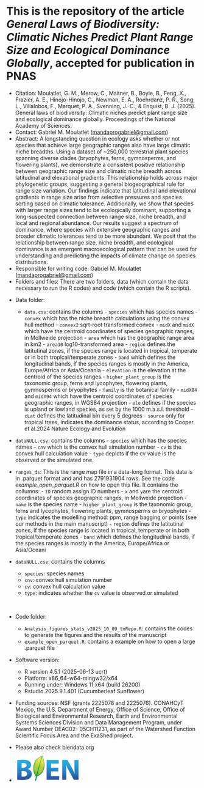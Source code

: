 # This is the repository of the article *General Laws of Biodiversity: Climatic Niches Predict Plant Range Size and Ecological Dominance Globally*, accepted for publication in PNAS

- Citation: Moulatlet, G. M., Merow, C., Maitner, B., Boyle, B., Feng, X., Frazier, A. E., Hinojo-Hinojo, C., Newman, E. A., Roehrdanz, P. R., Song, L., Villalobos, F., Marquet, P. A., Svenning, J.-C., & Enquist, B. J. (2025). General laws of biodiversity: Climatic niches predict plant range size and ecological dominance globally. Proceedings of the National Academy of Sciences.
﻿
- Contact: Gabriel M. Moulatlet (mandaprogabriel@gmail.com)
﻿
- Abstract: A longstanding question in ecology asks whether or not species that achieve large geographic ranges also have large climatic niche breadths. Using a dataset of ~250,000 terrestrial plant species spanning diverse clades (bryophytes, ferns, gymnosperms, and flowering plants), we demonstrate a consistent positive relationship between geographic range size and climatic niche breadth across latitudinal and elevational gradients. This relationship holds across major phylogenetic groups, suggesting a general biogeographical rule for range size variation. Our findings indicate that latitudinal and elevational gradients in range size arise from selective pressures and species sorting based on climatic tolerance. Additionally, we show that species with larger range sizes tend to be ecologically dominant, supporting a long-suspected connection between range size, niche breadth, and local and regional abundance. Our results suggest a spectrum of dominance, where species with extensive geographic ranges and broader climatic tolerances tend to be more abundant. We posit that the relationship between range size, niche breadth, and ecological dominance is an emergent macroecological pattern that can be used for understanding and predicting the impacts of climate change on species distributions.
﻿
- Responsible for writing code: Gabriel M. Moulatlet (mandaprogabriel@gmail.com)
﻿
- Folders and files: There are two folders, data (which contain the data necessary to run the R codes) and code (which contain the R scripts).
﻿
* Data folder:
  * `data.csv`: contains the columns
			- `species` which has species names
			- `convex` which has the niche breadth calculations using the convex hull method
			- `convex2` sqrt-root transformed convex
			- `midX` and `midX` which have the centroid coordinates of species geographic ranges, in Mollweide projection
			- `area` which has the geographic range area in km2
			- `area10` log10-transformed area
			- `region` defines the latitutinal zones, if the species range is located in tropical, temperate or in both tropical/temperate zones
			- `band` which defines the longitudinal bands, if the species ranges is mostly in the America, Europe/Africa or Asia/Oceania
			- `elevation` is the elevation at the centroid of the species ranges
			- `higher_plant_group` is the taxonomic group, ferns and lycophytes, flowering plants, gymnosperms or bryophytes
			- `family` is the botanical family
			- `midX84` and `midX94` which have the centroid coordinates of species geographic ranges, in WGS84 projection
			- `ele`  defines if the species is upland or lowland species, as set by the 1000 m.a.s.l. threshold
			- `cLat`  defines the latitudinal bin every 5 degrees
			- `source` only for tropical trees, indicates the dominance status, according to Cooper et al.2024 Nature Ecology and Evolution

* `dataNULL.csv`: contains the columns
			- `species` which has the species names
			- `cnv` which is the convex hull simulation number
			- `cv` is the convex hull calculation value
			- `type` depicts if the cv value is the observed or the simulated one.

* `ranges_ds`: This is the range map file in a data-long format. This data is in .parquet format and and has 2791931904 rows. See the code *example_open_parquet.R* on how to open this file. It contains the collumns:
  			- `ID` random assign ID numbers
  			- `x` and `y`are the centroid coordinates of species geographic ranges, in Mollweide projection
  			- `name` is the species name
  			- `higher_plant_group` is the taxonomic group, ferns and lycophytes, flowering plants, gymnosperms or bryophytes
  			- `type` indicates the modelling method: ppm, range bagging or points (see our methods in the main manuscript)
  			- `region` defines the latitutinal zones, if the species range is located in tropical, temperate or in both tropical/temperate zones
			- `band` which defines the longitudinal bands, if the species ranges is mostly in the America, Europe/Africa or Asia/Oceani

* `dataNULL.csv`: contains the columns

  - `species`: species names  
  - `cnv`: convex hull simulation number  
  - `cv`: convex hull calculation value  
  - `type`: indicates whether the `cv` value is observed or simulated


﻿
* Code folder:
    * `Analysis_figures_stats_v2025_10_09_toRepo.R`: contains the codes to generate the figures and the results of the manuscript
    * `example_open_parquet.R`: contains a example on how to open a large .parquet file

 
* Software version:
   - R version 4.5.1 (2025-06-13 ucrt)
   - Platform: x86_64-w64-mingw32/x64
   - Running under: Windows 11 x64 (build 26200)
   - Rstudio 2025.9.1.401 (Cucumberleaf Sunflower)

* Funding sources: NSF (grants 2225078 and 2225076). CONAHCyT Mexico, the U.S. Department of Energy, Office of Science, Office of Biological and Environmental Research, Earth and Environmental Systems Sciences Division and Data Management Program, under Award Number DEAC02- 05CH11231, as part of the Watershed Function Scientific Focus Area and the ExaShed project.

* Please also check biendata.org
* ![bien](bien.png)
